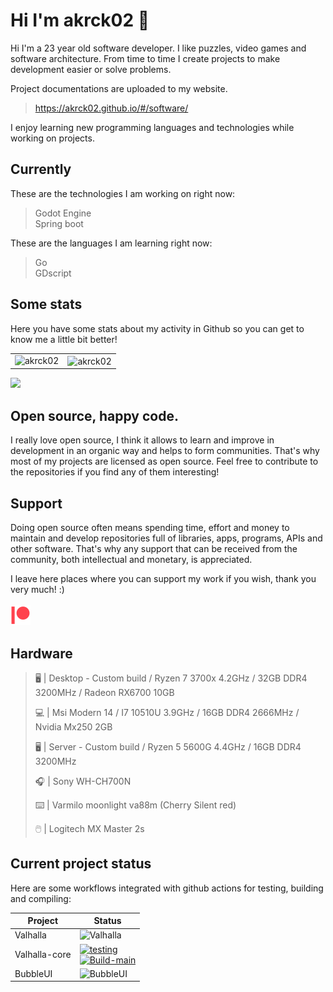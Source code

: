 # Hi I'm akrck02 👋
Hi I'm a 23 year old software developer. I like puzzles, video games and software architecture.
From time to time I create projects to make development easier or solve problems. 

Project documentations are uploaded to my website.

> https://akrck02.github.io/#/software/

I enjoy learning new programming languages and technologies while working on projects. 

## Currently 
These are the technologies I am working on right now:

> Godot Engine
> <br>Spring boot

These are the languages I am learning right now:

> Go
> <br>GDscript

## Some stats
Here you have some stats about my activity in Github so you can get to know me a little bit better!

<table>
<tr>
    <td><a><img align="left" src="https://readme-stats-olive.vercel.app/api/top-langs?&layout=compact&count_private=true&langs_count=100&exclude_repo=readme-stats,CodeIgniter&username=akrck02&show_icons=true&locale=en&title_color=202020&hide_border=true" alt="akrck02" /></a></td>
    <td><a><img align="center" src="https://readme-stats-olive.vercel.app/api?count_private=true&username=akrck02&show_icons=true&locale=en&hide_border=true" alt="akrck02" /></a></td>
  </tr>
</table>

<image src="github-metrics.svg ">
  
## Open source, happy code.
I really love open source, I think it allows to learn and improve in development in an organic way and helps to form communities.
That's why most of my projects are licensed as open source. Feel free to contribute to the repositories if you find any of them interesting! 

## Support 
Doing open source often means spending time, effort and money to maintain and develop repositories full of libraries, apps, programs, APIs and other software.
That's why any support that can be received from the community, both intellectual and monetary, is appreciated.

I leave here places where you can support my work if you wish, thank you very much! :)
<br><br>
<a href="https://www.patreon.com/akrck02"><img style="width:2rem; max-width: 2rem;" src='patreon.png'></a>

## Hardware
>🖥️ | Desktop - Custom build / Ryzen 7 3700x 4.2GHz / 32GB DDR4 3200MHz / Radeon RX6700 10GB
>
>💻 | Msi Modern 14 / I7 10510U 3.9GHz / 16GB DDR4 2666MHz / Nvidia Mx250 2GB
>
>🖥️ | Server - Custom build / Ryzen 5 5600G 4.4GHz / 16GB DDR4 3200MHz
>
>🎧 | Sony WH-CH700N
>
>⌨️ | Varmilo moonlight va88m (Cherry Silent red)
>
>🖱️ | Logitech MX Master 2s


## Current project status
Here are some workflows integrated with github actions for testing, building and compiling:

| Project    | Status |
|------------|--------|
| Valhalla | ![Valhalla](https://github.com/akrck02/Valhalla/actions/workflows/release-stable.yml/badge.svg) | 
| Valhalla-core | [![testing](https://github.com/akrck02/Valhalla-core/actions/workflows/go-test.yml/badge.svg)](https://github.com/akrck02/Valhalla-core/actions/workflows/go-test.yml)<br> [![Build-main](https://github.com/akrck02/Valhalla-core/actions/workflows/go-build-main.yml/badge.svg)](https://github.com/akrck02/Valhalla-core/actions/workflows/go-build-main.yml)|
| BubbleUI | ![BubbleUI](https://github.com/akrck02/Bubble-UI/actions/workflows/build_and_release.yml/badge.svg) |


